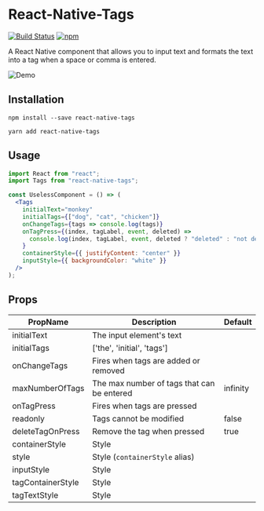# React-Native-Tags

[![Build Status](https://travis-ci.org/peterp/react-native-tags.svg?branch=master)](https://travis-ci.org/peterp/react-native-tags)
[![npm](https://img.shields.io/npm/dt/express.svg)](https://www.npmjs.com/package/react-native-tags)

A React Native component that allows you to input text and formats the text
into a tag when a space or comma is entered.

![Demo](https://camo.githubusercontent.com/e3d6f3f87e625ad787bda1e7b518307d29d21a23/68747470733a2f2f6d656469612e67697068792e636f6d2f6d656469612f6c34394a5036786c6847723138795a46652f67697068792e676966)

## Installation

```terminal
npm install --save react-native-tags
```

```terminal
yarn add react-native-tags
```

## Usage

```jsx
import React from "react";
import Tags from "react-native-tags";

const UselessComponent = () => (
  <Tags
    initialText="monkey"
    initialTags={["dog", "cat", "chicken"]}
    onChangeTags={tags => console.log(tags)}
    onTagPress={(index, tagLabel, event, deleted) =>
      console.log(index, tagLabel, event, deleted ? "deleted" : "not deleted")
    }
    containerStyle={{ justifyContent: "center" }}
    inputStyle={{ backgroundColor: "white" }}
  />
);
```

## Props

| PropName          | Description                                | Default  |
| ----------------- | ------------------------------------------ | -------- |
| initialText       | The input element's text                   |          |
| initialTags       | ['the', 'initial', 'tags']                 |          |
| onChangeTags      | Fires when tags are added or removed       |          |
| maxNumberOfTags   | The max number of tags that can be entered | infinity |
| onTagPress        | Fires when tags are pressed                |          |
| readonly          | Tags cannot be modified                    | false    |
| deleteTagOnPress  | Remove the tag when pressed                | true     |
| containerStyle    | Style                                      |          |
| style             | Style (`containerStyle` alias)             |          |
| inputStyle        | Style                                      |          |
| tagContainerStyle | Style                                      |          |
| tagTextStyle      | Style                                      |          |
